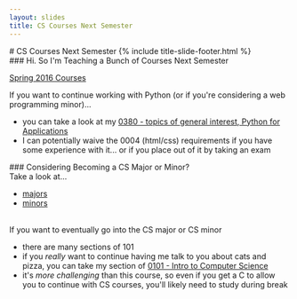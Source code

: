 ```yaml
---
layout: slides
title: CS Courses Next Semester
---
```

<section markdown="block" class="title-slide">
# CS Courses Next Semester
{% include title-slide-footer.html %}
</section>
<section markdown="block">
### Hi. So I'm Teaching a Bunch of Courses Next Semester


[Spring 2016 Courses](http://cs.nyu.edu/webapps/spring2016/Undergraduate/courses)

If you want to continue working with Python (or if you're considering a web programming minor)...

* you can take a look at my [0380 - topics of general interest, Python for Applications](http://cs.nyu.edu/courses/spring16/CSCI-UA.0380-004/)
* I can potentially waive the 0004 (html/css) requirements if you have some experience with it... or if you place out of it by taking an exam

</section>

<section markdown="block">
### Considering Becoming a CS Major or Minor?

<aside>Take a look at...</aside>

* [majors](http://cs.nyu.edu/webapps/content/academic/undergrad/majors)
* [minors](http://cs.nyu.edu/webapps/content/academic/undergrad/minors)

<br>
If you want to eventually go into the CS major or CS minor

* there are many sections of 101
* if you _really_ want to continue having me talk to you about cats and pizza, you can take my section of [0101 - Intro to Computer Science](http://cs.nyu.edu/courses/spring16/CSCI-UA.0101-004/)
* it's _more challenging_ than this course, so even if you get a C to allow you to continue with CS courses, you'll likely need to study during break

</section>
